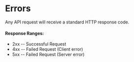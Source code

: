 # Errors

Any API request will receive a standard HTTP response code.

#### Response Ranges:

- 2xx -- Successful Request
- 4xx -- Failed Request (Client error)
- 5xx -- Failed Request (Server error)